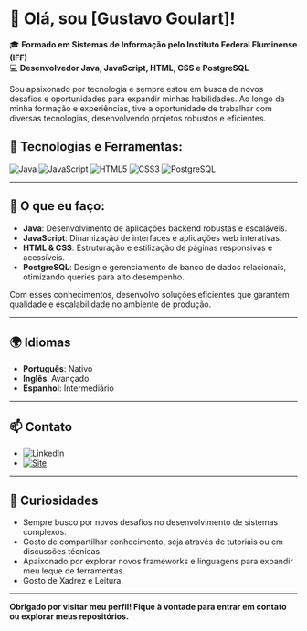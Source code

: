 # 👋 Olá, sou [Gustavo Goulart]!

🎓 **Formado em Sistemas de Informação pelo Instituto Federal Fluminense (IFF)**  
💻 **Desenvolvedor Java, JavaScript, HTML, CSS e PostgreSQL**

Sou apaixonado por tecnologia e sempre estou em busca de novos desafios e oportunidades para expandir minhas habilidades. Ao longo da minha formação e experiências, tive a oportunidade de trabalhar com diversas tecnologias, desenvolvendo projetos robustos e eficientes.

## 🚀 Tecnologias e Ferramentas:

![Java](https://img.shields.io/badge/Java-ED8B00?style=for-the-badge&logo=java&logoColor=white)
![JavaScript](https://img.shields.io/badge/JavaScript-F7DF1E?style=for-the-badge&logo=javascript&logoColor=black)
![HTML5](https://img.shields.io/badge/HTML5-E34F26?style=for-the-badge&logo=html5&logoColor=white)
![CSS3](https://img.shields.io/badge/CSS3-1572B6?style=for-the-badge&logo=css3&logoColor=white)
![PostgreSQL](https://img.shields.io/badge/PostgreSQL-316192?style=for-the-badge&logo=postgresql&logoColor=white)

---

## 🧠 O que eu faço:

- **Java**: Desenvolvimento de aplicações backend robustas e escaláveis.
- **JavaScript**: Dinamização de interfaces e aplicações web interativas.
- **HTML & CSS**: Estruturação e estilização de páginas responsivas e acessíveis.
- **PostgreSQL**: Design e gerenciamento de banco de dados relacionais, otimizando queries para alto desempenho.

Com esses conhecimentos, desenvolvo soluções eficientes que garantem qualidade e escalabilidade no ambiente de produção.

---

## 🌍 Idiomas

- **Português**: Nativo
- **Inglês**: Avançado
- **Espanhol**: Intermediário

---

## 📫 Contato

- [![LinkedIn](https://img.shields.io/badge/LinkedIn-0077B5?style=for-the-badge&logo=linkedin&logoColor=white)](https://www.linkedin.com/in/gustavogmfarias)
- [![Site](https://img.shields.io/badge/GitHub-181717?style=for-the-badge&logo=github&logoColor=white)](https://gugo.dev)

---

## 🌟 Curiosidades

- Sempre busco por novos desafios no desenvolvimento de sistemas complexos.
- Gosto de compartilhar conhecimento, seja através de tutoriais ou em discussões técnicas.
- Apaixonado por explorar novos frameworks e linguagens para expandir meu leque de ferramentas.
- Gosto de Xadrez e Leitura.


---

**Obrigado por visitar meu perfil! Fique à vontade para entrar em contato ou explorar meus repositórios.**
